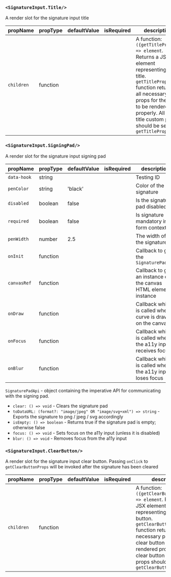 ### `<SignatureInput.Title/>`

A render slot for the signature input title

| propName   | propType | defaultValue | isRequired | description |
| ---------- | -------- | ------------ | ---------- | ---------- | 
| `children` | function |              |            | A function: `({getTitleProps}) => element`. Returns a JSX element representing the title. `getTitleProps` function returns all necessary props for the title to be rendered properly. All of title custom props should be sent to `getTitleProps` |

### `<SignatureInput.SigningPad/>`

A render slot for the signature input signing pad

| propName   | propType | defaultValue | isRequired | description                            |
| ---------- | -------- | ------------ | ---------- | -------------------------------------- |
| `data-hook`| string   |              |            | Testing ID                             |
| `penColor` | string   | 'black'      |            | Color of the signature                 |
| `disabled` | boolean  | false        |            | Is the signature pad disabled          |
| `required` | boolean  | false        |            | Is signature mandatory in form context |
| `penWidth` | number   | 2.5          |            | The width of the signature             | 
| `onInit`   | function |              |            | Callback to get the `SignaturePadApi`  |
| `canvasRef`| function |              |            | Callback to get an instance of the canvas HTML element instance |
| `onDraw`   | function |              |            | Callback which is called when a curve is drawn on the canvas    |
| `onFocus`  | function |              |            | Callback which is called when the a11y input receives focus     |
| `onBlur`   | function |              |            | Callback which is called when the a11y input loses focus        |

`SignaturePadApi` - object containing the imperative API for communicating with the signing pad.
* `clear: () => void` - Clears the signature pad
* `toDataURL: (format?: "image/jpeg" OR "image/svg+xml") => string` - Exports the signature to png / jpeg / svg accordingly
* `isEmpty: () => boolean` - Returns true if the signature pad is empty; otherwise false
* `focus: () => void` - Sets focus on the a11y input (unless it is disabled)
* `blur: () => void` - Removes focus from the a11y input

### `<SignatureInput.ClearButton/>`

A render slot for the signature input clear button. Passing `onClick` to `getClearButtonProps` will be invoked after the signature has been cleared

| propName   | propType | defaultValue | isRequired | description|
| ---------- | -------- | ------------ | ---------- | ---------- |
| `children` | function |              |            | A function: `({getClearButtonProps}) => element`. Returns a JSX element representing the clear button. `getClearButtonProps` function returns all necessary props for the clear button to be rendered properly. All of clear button custom props should be sent to `getClearButtonProps` |